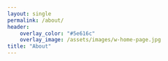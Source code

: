 ```yaml
---
layout: single
permalink: /about/
header:
    overlay_color: "#5e616c"
    overlay_image: /assets/images/w-home-page.jpg
title: "About"
---
```



